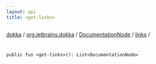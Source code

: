 ```yaml
---
layout: api
title: <get-links>
---
```

[dokka](../../../index.html) / [org.jetbrains.dokka](../../index.html) / [DocumentationNode](../index.html) / [links](index.html) / [<get-links>](_get-links_.html)


# <get-links>


```
public fun <get-links>(): List<DocumentationNode>
```
